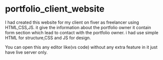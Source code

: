 # portfolio_client_website
I had created this website for my client on fiver as freelancer using HTML,CSS,JS.
it give the information about the portfolio owner
it contain form section which lead to contact with the portfolio owner.
i had use simple HTML for structure,CSS and JS for design.

You can open this any editor like(vs code) without any extra feature in it just have live server only.
